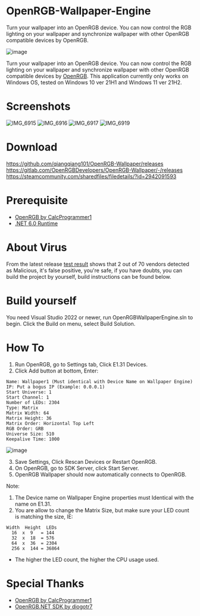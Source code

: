 # OpenRGB-Wallpaper-Engine
Turn your wallpaper into an OpenRGB device. You can now control the RGB lighting on your wallpaper and synchronize wallpaper with other OpenRGB compatible devices by OpenRGB.

 ![image](https://user-images.githubusercontent.com/11488961/201601205-465ca003-1300-4caa-a7e5-1897fb00119f.png)

Turn your wallpaper into an OpenRGB device. You can now control the RGB lighting on your wallpaper and synchronize wallpaper with other OpenRGB compatible devices by  [OpenRGB](https://gitlab.com/CalcProgrammer1/OpenRGB). This application currently only works on Windows OS, tested on Windows 10 ver 21H1 and Windows 11 ver 21H2.
 
# Screenshots 
![IMG_6915](https://user-images.githubusercontent.com/11488961/202174752-3ecf4780-be04-40de-9382-d5ad14732104.JPG)
![IMG_6916](https://user-images.githubusercontent.com/11488961/202174762-a31ea030-35ec-47d6-a1b7-d8cee2229893.JPG)
![IMG_6917](https://user-images.githubusercontent.com/11488961/202174765-5b2bbdfc-581e-4bf2-ab65-979c0533dd4b.JPG)
![IMG_6919](https://user-images.githubusercontent.com/11488961/202174769-6164a88d-039d-4922-a501-51649a4a2da6.JPG)

# Download
https://github.com/qiangqiang101/OpenRGB-Wallpaper/releases  
https://gitlab.com/OpenRGBDevelopers/OpenRGB-Wallpaper/-/releases
https://steamcommunity.com/sharedfiles/filedetails/?id=2942091593

# Prerequisite
- [OpenRGB by CalcProgrammer1](https://gitlab.com/CalcProgrammer1/OpenRGB)
- [.NET 6.0 Runtime](https://dotnet.microsoft.com/en-us/download/dotnet/6.0)

# About Virus
From the latest release [test result](https://www.virustotal.com/gui/file/34a2b0d40e1ae37f1184a6c3e52a1a207f5456cbdc6ecfa9f0539e864461043b/detection) shows that 2 out of 70 vendors detected as Malicious, it's false positive, you're safe, if you have doubts, you can build the project by yourself, build instructions can be found below.

# Build yourself
You need Visual Studio 2022 or newer, run OpenRGBWallpaperEngine.sln to begin. Click the Build on menu, select Build Solution.

# How To
1. Run OpenRGB, go to Settings tab, Click E1.31 Devices.
2. Click Add button at bottom, Enter:
```
Name: Wallpaper1 (Must identical with Device Name on Wallpaper Engine)
IP: Put a bogus IP (Example: 0.0.0.1)
Start Universe: 1
Start Channel: 1
Number of LEDs: 2304
Type: Matrix
Matrix Width: 64
Matrix Height: 36
Matrix Order: Horizontal Top Left
RGB Order: GRB
Universe Size: 510
Keepalive Time: 1000
```
![image](https://user-images.githubusercontent.com/11488961/201520080-4f8fc71e-c041-4509-87f4-c31f5819d11f.png)

3. Save Settings, Click Rescan Devices or Restart OpenRGB.
4. On OpenRGB, go to SDK Server, click Start Server.
5. OpenRGB Wallpaper should now automatically connects to OpenRGB.

Note: 
1. The Device name on Wallpaper Engine properties must Identical with the name on E1.31.
2. You are allow to change the Matrix Size, but make sure your LED count is matching the size, IE: 
```
Width  Height  LEDs
  16  x  9   = 144
  32  x  18  = 576
  64  x  36  = 2304
  256 x  144 = 36864
```
* The higher the LED count, the higher the CPU usage used.

# Special Thanks
- [OpenRGB by CalcProgrammer1](https://gitlab.com/CalcProgrammer1/OpenRGB)
- [OpenRGB.NET SDK by diogotr7](https://github.com/diogotr7/OpenRGB.NET)
